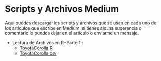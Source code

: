 # Scripts y Archivos Medium

Aquí puedes descargar los scripts y archivos que se usan en cada uno de los artículos que escribo en [Medium](https://medium.com/@sbeltranl1992), si tienes alguna sugerencia o comentario lo puedes dejar en el artículo o enviarme un mensaje.

* Lectura de Archivos en R - Parte 1 :
  * [ToyotaCorolla.R](https://github.com/Samuelb1992/medium/blob/a190e2a8269a903d34e8cadee477e846038fc004/ToyotaCorolla.R)
  * [ToyotaCorolla.csv](https://github.com/Samuelb1992/medium/blob/a190e2a8269a903d34e8cadee477e846038fc004/ToyotaCorolla.csv)


